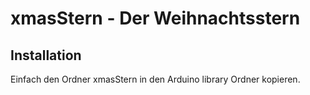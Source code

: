 xmasStern - Der Weihnachtsstern
==========


Installation
-------
Einfach den Ordner xmasStern in den Arduino library Ordner kopieren.
